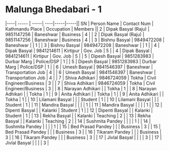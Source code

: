 # Malunga Bhedabari - 1

|----| ----- | -----| ----|-----|-----|| SN | Person Name | Contact Num	| Kathmandu Place | Occupation | Members || 2 | Dipak Basyal (Raju) |  9851147256 |  Baneshwar |  Business |  4 |
| 2 | Dipak Basyal (Raju) |  9851147256 |  Baneshwar |  Business |  4 |
| 3 | Bishnu Basyal |  9849472208 |  Baneshwar |   | 1 |
| 3 | Bishnu Basyal |  9849472208 |  Baneshwar |   | 1 |
| 4 | Dipak Basyal |  9841214611 |  Kirtipur |  Gov. Job |  5 |
| 4 | Dipak Basyal |  9841214611 |  Kirtipur |  Gov. Job |  5 |
| 5 | Dipesh Basyal |  9851283983 |  Durbar Marg |  Police/DSP |  1 |
| 5 | Dipesh Basyal |  9851283983 |  Durbar Marg |  Police/DSP |  1 |
| 6 | Umesh Basyal |  9841546397 |  Baneshwar |  Transportation Job |  4 |
| 6 | Umesh Basyal |  9841546397 |  Baneshwar |  Transportation Job |  4 |
| 7 | Shiva Adhikari |  9846724059 |  Tokha |  Civil Engineer/Business |  3 |
| 7 | Shiva Adhikari |  9846724059 |  Tokha |  Civil Engineer/Business |  3 |
| 8 | Narayan Adhikari |   |  Tokha |  1 |
| 8 | Narayan Adhikari |   |  Tokha |  1 |
| 9 | Anita Adhikari |   |  Tokha |  1 |
| 9 | Anita Adhikari |   |  Tokha |  1 |
| 10 | Lilamani Basyal |   |   |  Student |  1 |
| 10 | Lilamani Basyal |   |   |  Student |  1 |
| 11 | Mandira Basyal |   |   |   |  1 |
| 11 | Mandira Basyal |   |   |   |  1 |
| 12 | Dipenti Basyal |   |  Kalanki |  Student |  1 |
| 12 | Dipenti Basyal |   |  Kalanki |  Student |  1 |
| 13 | Rekha Basyal |   |  Kalanki |  Teaching |  2 |
| 13 | Rekha Basyal |   |  Kalanki |  Teaching |  2 |
| 14 | Sushmita Pandey |   |   |   |  1 |
| 14 | Sushmita Pandey |   |   |   |  1 |
| 15 | Bed Prasad Pandey |   |   |  Business |  3 |
| 15 | Bed Prasad Pandey |   |   |  Business |  3 |
| 16 | Tikaram Pandey |   |   |  Business |  3 |
| 16 | Tikaram Pandey |   |   |  Business |  3 |
| 17 | Jivlal Basyal |   |   |   |  3 |
| 17 | Jivlal Basyal |   |   |   |  3 |
